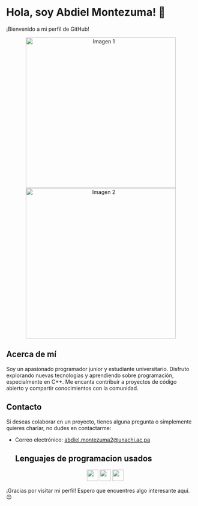 # Hola, soy Abdiel Montezuma! 👋

¡Bienvenido a mi perfil de GitHub!

<p align="center">
  <img src="https://www.imaginacolombia.com/assets/media/programming-equipment-image.jpg" alt="Imagen 1" width="400"/> 
  <img src="https://i.blogs.es/a80879/programador-copia-2/450_1000.jpeg" alt="Imagen 2" width="400"/> 
</p>

## Acerca de mí
Soy un apasionado programador junior y estudiante universitario. Disfruto explorando nuevas tecnologías y aprendiendo sobre programación, especialmente en C++. Me encanta contribuir a proyectos de código abierto y compartir conocimientos con la comunidad.


## Contacto
Si deseas colaborar en un proyecto, tienes alguna pregunta o simplemente quieres charlar, no dudes en contactarme:

- Correo electrónico: [abdiel.montezuma2@unachi.ac.pa](mailto:abdiel.montezuma2@unachi.ac.pa)
  ## Lenguajes de programacion usados
  <p align="center">
  <img src="https://cdn.jsdelivr.net/gh/devicons/devicon/icons/html5/html5-original.svg" width="30"/> 
  <img src="https://cdn.jsdelivr.net/gh/devicons/devicon/icons/cplusplus/cplusplus-original.svg" width="30"/> 
  <img src="https://cdn.jsdelivr.net/gh/devicons/devicon/icons/python/python-original.svg" width="30"/>
</p>


¡Gracias por visitar mi perfil! Espero que encuentres algo interesante aquí. 😊
